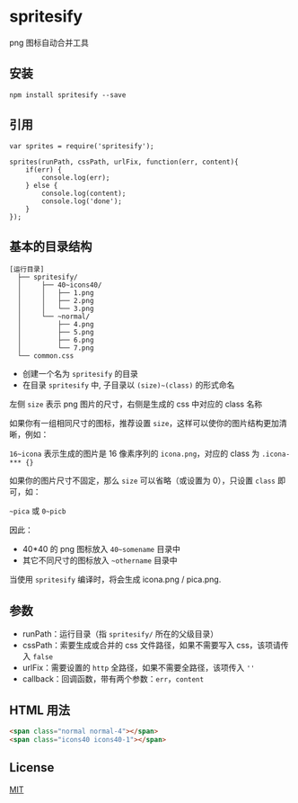# spritesify

  png 图标自动合并工具

## 安装

```
npm install spritesify --save
```

## 引用
```
var sprites = require('spritesify');

sprites(runPath, cssPath, urlFix, function(err, content){
    if(err) {
        console.log(err);
    } else {
        console.log(content);
        console.log('done');
    }
});
```


## 基本的目录结构

```
[运行目录]
  ├── spritesify/
  │     ├── 40~icons40/
  │     │   ├── 1.png
  │     │   ├── 2.png
  │     │   └── 3.png
  │     └── ~normal/
  │         ├── 4.png
  │         ├── 5.png
  │         ├── 6.png
  │         └── 7.png
  └── common.css
```

* 创建一个名为 ``spritesify`` 的目录
* 在目录 ``spritesify`` 中, 子目录以 ``(size)~(class)`` 的形式命名

左侧 ``size`` 表示 png 图片的尺寸，右侧是生成的 css 中对应的 class 名称

如果你有一组相同尺寸的图标，推荐设置 ``size``，这样可以使你的图片结构更加清晰，例如：

``16~icona`` 表示生成的图片是 16 像素序列的 ``icona.png``，对应的 class 为 ``.icona-*** {}``

如果你的图片尺寸不固定，那么 ``size`` 可以省略（或设置为 0），只设置 ``class`` 即可，如：

``~pica`` 或 ``0~picb``

因此：

* 40*40 的 png 图标放入 ``40~somename`` 目录中
* 其它不同尺寸的图标放入 ``~othername`` 目录中

当使用 ``spritesify`` 编译时，将会生成 icona.png / pica.png.

## 参数

* runPath：运行目录（指 ``spritesify/`` 所在的父级目录）
* cssPath：索要生成或合并的 css 文件路径，如果不需要写入 css，该项请传入 ``false``
* urlFix：需要设置的 ``http`` 全路径，如果不需要全路径，该项传入 ``''``
* callback：回调函数，带有两个参数：``err``，``content``

## HTML 用法
```html
<span class="normal normal-4"></span>
<span class="icons40 icons40-1"></span>
```

## License

  [MIT](LICENSE)